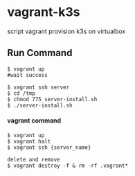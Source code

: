# vagrant-k3s
script vagrant provision k3s on virtualbox

## Run Command
```
$ vagrant up
#wait success

$ vagrant ssh server
$ cd /tmp
$ chmod 775 server-install.sh
$ ./server-install.sh

```


#### vagrant command
```
$ vagrant up 
$ vagrant halt
$ vagrant ssh {server_name}

delete and remove
$ vagrant destroy -f & rm -rf .vagrant*
```